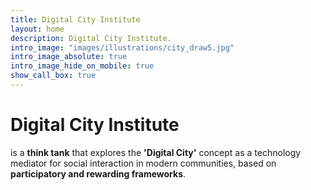 ```yaml
---
title: Digital City Institute
layout: home
description: Digital City Institute.
intro_image: "images/illustrations/city_draw5.jpg"
intro_image_absolute: true
intro_image_hide_on_mobile: true
show_call_box: true
---
```


# Digital City Institute

is a **think tank** that explores the **'Digital City'** concept as a technology mediator for social interaction in modern communities, based on **participatory and rewarding frameworks**.